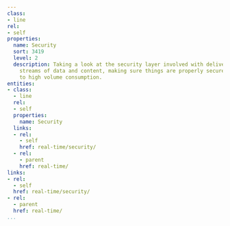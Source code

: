 ```yaml
---
class:
- line
rel:
- self
properties:
  name: Security
  sort: 3419
  level: 2
  description: Taking a look at the security layer involved with delivering real time
    streams of data and content, making sure things are properly secured when it comes
    to high volume consumption.
entities:
- class:
  - line
  rel:
  - self
  properties:
    name: Security
  links:
  - rel:
    - self
    href: real-time/security/
  - rel:
    - parent
    href: real-time/
links:
- rel:
  - self
  href: real-time/security/
- rel:
  - parent
  href: real-time/
...
```

